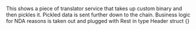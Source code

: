 This shows a piece of translator service that takes up custom binary and then pickles it. Pickled data is sent further down to the chain. Business logic for NDA reasons is taken out and plugged with Rest in type Header struct {}
